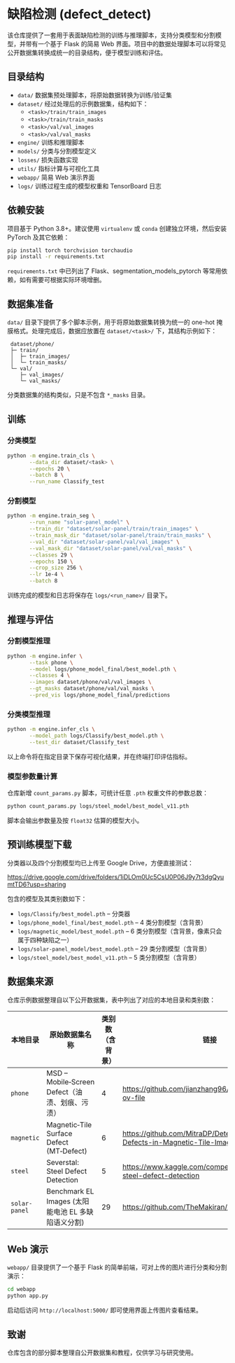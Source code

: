 # 缺陷检测 (defect_detect)

该仓库提供了一套用于表面缺陷检测的训练与推理脚本，支持分类模型和分割模型，并带有一个基于 Flask 的简易 Web 界面。项目中的数据处理脚本可以将常见公开数据集转换成统一的目录结构，便于模型训练和评估。

## 目录结构

- `data/`            数据集预处理脚本，将原始数据转换为训练/验证集
- `dataset/`         经过处理后的示例数据集，结构如下：
    - `<task>/train/train_images`
    - `<task>/train/train_masks`
    - `<task>/val/val_images`
    - `<task>/val/val_masks`
- `engine/`          训练和推理脚本
- `models/`          分类与分割模型定义
- `losses/`          损失函数实现
- `utils/`           指标计算与可视化工具
- `webapp/`          简易 Web 演示界面
- `logs/`            训练过程生成的模型权重和 TensorBoard 日志

## 依赖安装

项目基于 Python 3.8+。建议使用 `virtualenv` 或 `conda` 创建独立环境，然后安装 PyTorch 及其它依赖：

```bash
pip install torch torchvision torchaudio
pip install -r requirements.txt
```

`requirements.txt` 中已列出了 Flask、segmentation_models_pytorch 等常用依赖，如有需要可根据实际环境增删。

## 数据集准备

`data/` 目录下提供了多个脚本示例，用于将原始数据集转换为统一的 one-hot 掩膜格式。处理完成后，数据应放置在 `dataset/<task>/` 下，其结构示例如下：

```
 dataset/phone/
 ├─ train/
 │  ├─ train_images/
 │  └─ train_masks/
 └─ val/
    ├─ val_images/
    └─ val_masks/
```

分类数据集的结构类似，只是不包含 `*_masks` 目录。

## 训练

### 分类模型

```bash
python -m engine.train_cls \
       --data_dir dataset/<task> \
       --epochs 20 \
       --batch 8 \
       --run_name Classify_test
```

### 分割模型

```bash
python -m engine.train_seg \
       --run_name "solar-panel_model" \
       --train_dir "dataset/solar-panel/train/train_images" \
       --train_mask_dir "dataset/solar-panel/train/train_masks" \
       --val_dir "dataset/solar-panel/val/val_images" \
       --val_mask_dir "dataset/solar-panel/val/val_masks" \
       --classes 29 \
       --epochs 150 \
       --crop_size 256 \
       --lr 1e-4 \
       --batch 8
```

训练完成的模型和日志将保存在 `logs/<run_name>/` 目录下。

## 推理与评估

### 分割模型推理

```bash
python -m engine.infer \
       --task phone \
       --model logs/phone_model_final/best_model.pth \
       --classes 4 \
       --images dataset/phone/val/val_images \
       --gt_masks dataset/phone/val/val_masks \
       --pred_vis logs/phone_model_final/predictions
```

### 分类模型推理

```bash
python -m engine.infer_cls \
       --model_path logs/Classify/best_model.pth \
       --test_dir dataset/Classify_test
```

以上命令将在指定目录下保存可视化结果，并在终端打印评估指标。

### 模型参数量计算

仓库新增 `count_params.py` 脚本，可统计任意 `.pth` 权重文件的参数总数：

```bash
python count_params.py logs/steel_model/best_model_v11.pth
```

脚本会输出参数量及按 `float32` 估算的模型大小。

## 预训练模型下载

分类器以及四个分割模型均已上传至 Google Drive，方便直接测试：

<https://drive.google.com/drive/folders/1iDLOm0Uc5CsU0P06J9y7t3dgQyumtTD6?usp=sharing>

包含的模型及其类别数如下：

- `logs/Classify/best_model.pth` – 分类器
- `logs/phone_model_final/best_model.pth` – 4 类分割模型（含背景）
- `logs/magnetic_model/best_model.pth` – 6 类分割模型（含背景，像素只会属于四种缺陷之一）
- `logs/solar-panel_model/best_model.pth` – 29 类分割模型（含背景）
- `logs/steel_model/best_model_v11.pth` – 5 类分割模型（含背景）

## 数据集来源

仓库示例数据整理自以下公开数据集，表中列出了对应的本地目录和类别数：

| 本地目录 | 原始数据集名称 | 类别数（含背景） | 链接 |
|----------|----------------|-----------------|------|
| `phone` | MSD – Mobile‑Screen Defect（油渍、划痕、污渍） | 4 | <https://github.com/jianzhang96/MSD?tab=readme-ov-file> |
| `magnetic` | Magnetic‑Tile Surface Defect (MT‑Defect) | 6 | <https://github.com/MitraDP/Detection-of-Surface-Defects-in-Magnetic-Tile-Images> |
| `steel` | Severstal: Steel Defect Detection | 5 | <https://www.kaggle.com/competitions/severstal-steel-defect-detection> |
| `solar-panel` | Benchmark EL Images (太阳能电池 EL 多缺陷语义分割) | 29 | <https://github.com/TheMakiran/BenchmarkELimages> |

## Web 演示

`webapp/` 目录提供了一个基于 Flask 的简单前端，可对上传的图片进行分类和分割演示：

```bash
cd webapp
python app.py
```

启动后访问 `http://localhost:5000/` 即可使用界面上传图片查看结果。

## 致谢

仓库包含的部分脚本整理自公开数据集和教程，仅供学习与研究使用。
